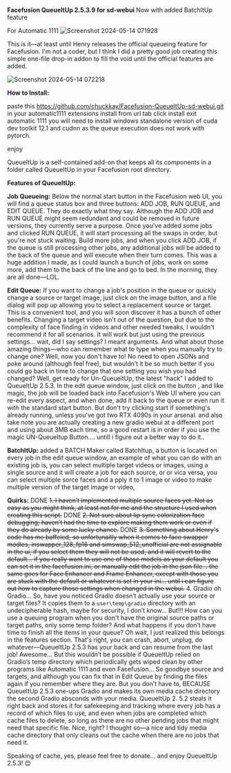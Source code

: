  **Facefusion QueueItUp 2.5.3.9 for sd-webui**  Now with added BatchItUp feature

 For Automatic 1111
![Screenshot 2024-05-14 071928](https://github.com/chuckkay/Facefusion-QueueItUp-sd-webui/assets/10617746/818dd901-1934-4545-b43e-379585aceeea)

This is it—at least until Henry releases the official queueing feature for Facefusion. I'm not a coder, but I think I did a pretty good job creating this simple one-file drop-in addon to fill the void until the official features are added.

![Screenshot 2024-05-14 072218](https://github.com/chuckkay/Facefusion-QueueItUp-sd-webui/assets/10617746/fab0ed65-0e85-42d3-a2a6-e38872af774e)


**How to Install:**

paste this https://github.com/chuckkay/Facefusion-QueueItUp-sd-webui.git in your automatic1111 extensions install from url tab
click install
exit automatic 1111 
you will need to install windows standalone version of cuda dev toolkit 12.1 and cudnn as the queue execution does not work with pytorch.

enjoy

 
 
QueueItUp is a self-contained add-on that keeps all its components in a folder called QueueItUp in your Facefusion root directory.

**Features of QueueItUp:**

**Job Queueing:** Below the normal start button in the Facefusion web UI, you will find a queue status box and three buttons: ADD JOB, RUN QUEUE, and EDIT QUEUE. They do exactly what they say. Although the ADD JOB and RUN QUEUE might seem redundant and could be removed in future versions, they currently serve a purpose. Once you've added some jobs and clicked RUN QUEUE, it will start processing all the swaps in order, but you're not stuck waiting. Build more jobs, and when you click ADD JOB, if the queue is still processing other jobs, any additional jobs will be added to the back of the queue and will execute when their turn comes. This was a huge addition I made, as I could launch a bunch of jobs, work on some more, add them to the back of the line and go to bed. In the morning, they are all done—LOL.

**Edit Queue:** If you want to change a job's position in the queue or quickly change a source or target image, just click on the image button, and a file dialog will pop up allowing you to select a replacement source or target. This is a convenient tool, and you will soon discover it has a bunch of other benefits. Changing a target video isn't out of the question, but due to the complexity of face finding in videos and other needed tweaks, I wouldn't recommend it for all scenarios. It will work but just using the previous settings... wait, did I say settings? I meant arguments. And what about those amazing things—who can remember what to type when you manually try to change one? Well, now you don't have to! No need to open JSONs and poke around (although feel free), but wouldn’t it be so much better if you could go back in time to change that one setting you wish you had changed? Well, get ready for Un-QueueitUp, the latest "hack" I added to QueueItUp 2.5.3. In the edit queue window, just click on the button , and like magic, the job will be loaded back into Facefusion's Web UI where you can re-edit every aspect, and when done, add it back to the queue or even run it with the standard start button. But don't try clicking start if something's already running, unless you've got two RTX 4090s in your arsenal. and also take note you are actually creating a new gradio webui at a different port  and using about 3MB each time, so a good restart is in order if you use the magic UN-QueueItup Button.... untill i figure out a better way to do it..

**BatchItUp:**
added a BATCH Maker called BatchItup, a button is located on every job in the edit queue window, an example of what you can do with an existing job is,  you can select multiple target videos or images, using a single source and it will create a job for each source, or or vica versa, you can select multiple sorce faces and a pply it to 1 image or video to make multiple version of the target image or video,

**Quirks:**
DONE ~~1. I haven’t implemented multiple source faces yet. Not as easy as you might think, at least not for me and the structure I used when creating this script.~~
DONE ~~2. Not sure about lip sync colorization face debugging; haven’t had the time to explore making them work or even if they do already by some lucky chance.~~
DONE ~~3. Something about Henry's code has me baffeled, so unfortunaitly when it comes to face swapper modles, inswapper_128_fp16 and simswap_512_unofficial are not assignable in the ui, if you select them they will not be used, and it will revert to the default...   if you really want to use one of those models as your default you can set it in the facefusion.ini, or manually edit the job in the json file...   the same goes for Face Enhancer and Frame Enhancer, except with those you are stuck with the default or whatever is set in your ini...  until i can figure out how to capture those settings when changed in the webui.~~
4. Gradio oh Gradio... So, have you noticed Gradio doesn’t actually use your source or target files? It copies them to a `user\temp\gradio` directory with an undecipherable hash, maybe for security, I don’t know... But!!! How can you use a queuing program when you don't have the original source paths or target paths, only some temp folder? And what happens if you don’t have time to finish all the items in your queue? Oh wait, I just realized this belongs in the features section. That's right, you can crash, abort, unplug, do whatever—QueueItUp 2.5.3 has your back and can resume from the last job! Awesome... But this wouldn’t be possible if QueueItUp relied on Gradio’s temp directory which periodically gets wiped clean by other programs like Automatic 1111 and even Facefusion... So goodbye source and targets, and although you can fix that in Edit Queue by finding the files again if you remember where they are. But you don’t have to, BECAUSE QueueItUp 2.5.3 one-ups Gradio and makes its own media cache directory the second Gradio absconds with your media. QueueItUp 2. 5.2 steals it right back and stores it for safekeeping and tracking where every job has a record of which files to use, and even when jobs are completed which cache files to delete, so long as there are no other pending jobs that might need that specific file. Nice, right? I thought so—a nice and tidy media cache directory that only cleans out the cache when there are no jobs that need it.



Speaking of cache, yes, please feel free to donate... and enjoy QueueItUp 2.5.3! 😊
